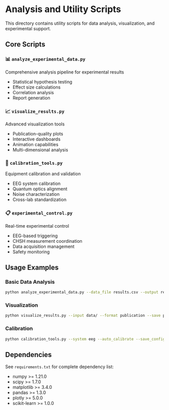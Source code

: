# Analysis and Utility Scripts

This directory contains utility scripts for data analysis, visualization, and experimental support.

## Core Scripts

### 📊 `analyze_experimental_data.py`
Comprehensive analysis pipeline for experimental results
- Statistical hypothesis testing
- Effect size calculations
- Correlation analysis
- Report generation

### 📈 `visualize_results.py`
Advanced visualization tools
- Publication-quality plots
- Interactive dashboards
- Animation capabilities
- Multi-dimensional analysis

### 🔧 `calibration_tools.py`
Equipment calibration and validation
- EEG system calibration
- Quantum optics alignment
- Noise characterization
- Cross-lab standardization

### 📋 `experimental_control.py`
Real-time experimental control
- EEG-based triggering
- CHSH measurement coordination
- Data acquisition management
- Safety monitoring

## Usage Examples

### Basic Data Analysis
```bash
python analyze_experimental_data.py --data_file results.csv --output report.pdf
```

### Visualization
```bash
python visualize_results.py --input data/ --format publication --save plots/
```

### Calibration
```bash
python calibration_tools.py --system eeg --auto_calibrate --save_config
```

## Dependencies

See `requirements.txt` for complete dependency list:
- numpy >= 1.21.0
- scipy >= 1.7.0
- matplotlib >= 3.4.0
- pandas >= 1.3.0
- plotly >= 5.0.0
- scikit-learn >= 1.0.0
